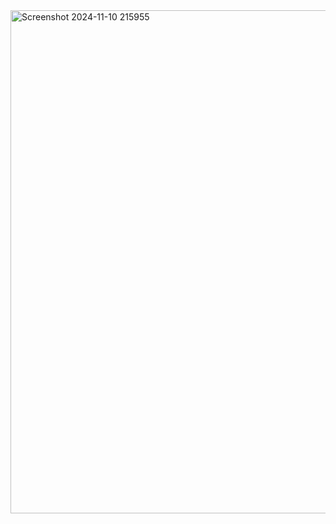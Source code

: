 <img width="831" height="805" alt="Screenshot 2024-11-10 215955" src="https://github.com/user-attachments/assets/256c53fd-4872-4bbb-9e41-20862d2bb713" />
